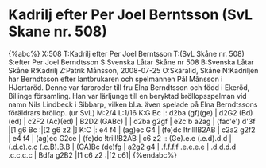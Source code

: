 # Kadrilj efter Per Joel Berntsson (SvL Skane nr. 508)

{%abc%}
X:508
T:Kadrilj efter Per Joel Berntsson 
T:(SvL Skåne nr. 508)
S:efter Per Joel Berndtsson
S:Svenska Låtar Skåne nr 508
B:Svenska Låtar Skåne
R:Kadrilj
Z:Patrik Månsson, 2008-07-25
O:Skäralid, Skåne
N:Kadriljen har Berndtsson efter lantbrukaren och spelmannen Pål Månsson i HJortaröd. Denne var farbroder till fru Elna Berndtsson och född i Ekeröd, Billinge församling. Han var lärljunge till en beryktad bröllopsspelman vid namn Nils Lindbeck i Sibbarp, vilken bl.a. även spelade på Elna Berndtssons föräldrars bröllop. (ur SvL)
M:2/4
L:1/16
K:G
Bc |: d2ba (gf)(ge) | d2G2 (Bd)(ed) | c2F2 (Ac)(ed) | B2D2 (GABc) |
| d2ba g2gf | e2c'b a2ag | (fac'e') d'3f |[1 g6 Bc :|[2 g6 z2 |]
K:C
|: e4 f4 | (ag)ec G4 | (fe)dc !trill!B2AB | c2a2 g2f2 | e4 f4 | (ag)ec G2ce | 
(fe)dc !trill!B2AB | c6 z2 :: (Ge).e.e (.e.d).d.d | (.d.c).c.c (.c.B).B.B | (GA)Bc (de)fg |
a2g2 g4 | .f.f.f.f .e.e.e.e | .d.d.d.d .c.c.c.c | Bdfa g2B2 |[1 c6 z2 :|[2 c6]| 
{%endabc%}

